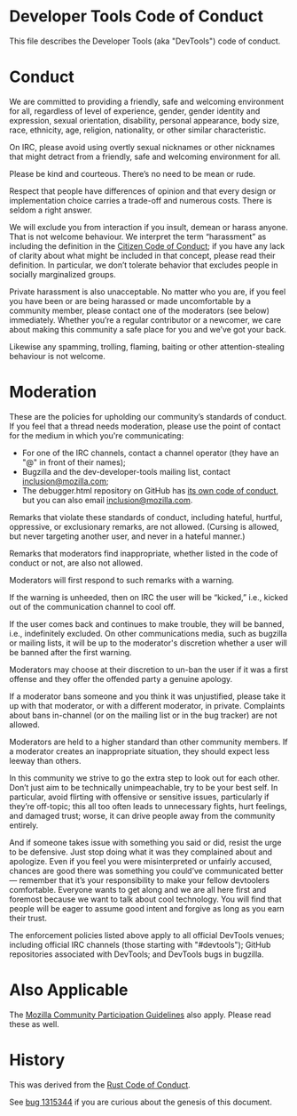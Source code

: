 # Developer Tools Code of Conduct

This file describes the Developer Tools (aka "DevTools") code of conduct.

# Conduct

We are committed to providing a friendly, safe and welcoming
environment for all, regardless of level of experience, gender, gender
identity and expression, sexual orientation, disability, personal
appearance, body size, race, ethnicity, age, religion, nationality, or
other similar characteristic.

On IRC, please avoid using overtly sexual nicknames or other nicknames
that might detract from a friendly, safe and welcoming environment for
all.

Please be kind and courteous. There’s no need to be mean or rude.

Respect that people have differences of opinion and that every design
or implementation choice carries a trade-off and numerous costs. There
is seldom a right answer.

We will exclude you from interaction if you insult, demean or harass
anyone. That is not welcome behaviour. We interpret the term
“harassment” as including the definition in the
[Citizen Code of Conduct](http://citizencodeofconduct.org/); if you
have any lack of clarity about what might be included in that concept,
please read their definition. In particular, we don’t tolerate
behavior that excludes people in socially marginalized groups.

Private harassment is also unacceptable. No matter who you are, if you
feel you have been or are being harassed or made uncomfortable by a
community member, please contact one of the moderators (see below)
immediately. Whether you’re a regular contributor or a newcomer, we
care about making this community a safe place for you and we’ve got
your back.

Likewise any spamming, trolling, flaming, baiting or other
attention-stealing behaviour is not welcome.

# Moderation

These are the policies for upholding our community’s standards of
conduct. If you feel that a thread needs moderation, please use the
point of contact for the medium in which you're communicating:

* For one of the IRC channels, contact a channel operator (they
  have an "@" in front of their names);
* Bugzilla and the dev-developer-tools mailing list, contact
  [inclusion@mozilla.com](mailto:inclusion@mozilla.com);
* The debugger.html repository on GitHub has [its own code of conduct](https://github.com/devtools-html/debugger.html/blob/master/CODE_OF_CONDUCT.md), but you can also
  email [inclusion@mozilla.com](mailto:inclusion@mozilla.com).

Remarks that violate these standards of conduct, including hateful,
hurtful, oppressive, or exclusionary remarks, are not
allowed. (Cursing is allowed, but never targeting another user, and
never in a hateful manner.)

Remarks that moderators find inappropriate, whether listed in the code
of conduct or not, are also not allowed.

Moderators will first respond to such remarks with a warning.

If the warning is unheeded, then on IRC the user will be “kicked,”
i.e., kicked out of the communication channel to cool off.

If the user comes back and continues to make trouble, they will be
banned, i.e., indefinitely excluded.  On other communications media,
such as bugzilla or mailing lists, it will be up to the moderator's
discretion whether a user will be banned after the first warning.

Moderators may choose at their discretion to un-ban the user if it was
a first offense and they offer the offended party a genuine apology.

If a moderator bans someone and you think it was unjustified, please
take it up with that moderator, or with a different moderator, in
private. Complaints about bans in-channel (or on the mailing list or
in the bug tracker) are not allowed.

Moderators are held to a higher standard than other community
members. If a moderator creates an inappropriate situation, they
should expect less leeway than others.

In this community we strive to go the extra step to look out for
each other. Don’t just aim to be technically unimpeachable, try to be
your best self. In particular, avoid flirting with offensive or
sensitive issues, particularly if they’re off-topic; this all too
often leads to unnecessary fights, hurt feelings, and damaged trust;
worse, it can drive people away from the community entirely.

And if someone takes issue with something you said or did, resist the
urge to be defensive. Just stop doing what it was they complained
about and apologize. Even if you feel you were misinterpreted or
unfairly accused, chances are good there was something you could’ve
communicated better — remember that it’s your responsibility to make
your fellow devtoolers comfortable. Everyone wants to get along and we
are all here first and foremost because we want to talk about cool
technology. You will find that people will be eager to assume good
intent and forgive as long as you earn their trust.

The enforcement policies listed above apply to all official DevTools
venues; including official IRC channels (those starting with
"#devtools"); GitHub repositories associated with DevTools; and
DevTools bugs in bugzilla.

# Also Applicable

The
[Mozilla Community Participation Guidelines](https://www.mozilla.org/en-US/about/governance/policies/participation/)
also apply.  Please read these as well.

# History

This was derived from the
[Rust Code of Conduct](https://www.rust-lang.org/en-US/conduct.html).

See [bug 1315344](https://bugzilla.mozilla.org/show_bug.cgi?id=1315344) if
you are curious about the genesis of this document.

